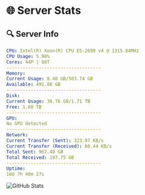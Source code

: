 # 🌐 Server Stats
## 🔍 Server Info
```yaml
CPU: Intel(R) Xeon(R) CPU E5-2699 v4 @ 1315.84MHz
CPU Usage: 5.90%
Cores: 44P | 88T
-----------------------------------
Memory:
Current Usage: 8.40 GB/503.74 GB
Available: 491.88 GB
-----------------------------------
Disk:
Current Usage: 30.76 GB/1.71 TB
Free: 1.60 TB
-----------------------------------
GPU:
No GPU detected
-----------------------------------
Network:
Current Transfer (Sent): 323.97 KB/s
Current Transfer (Received): 60.44 KB/s
Total Sent: 967.40 GB
Total Received: 197.75 GB
-----------------------------------
Uptime:
18d 7h 40m 27s
```
![GitHub Stats](https://img.shields.io/badge/Updated-2025-05-08_00:49:15-blue)